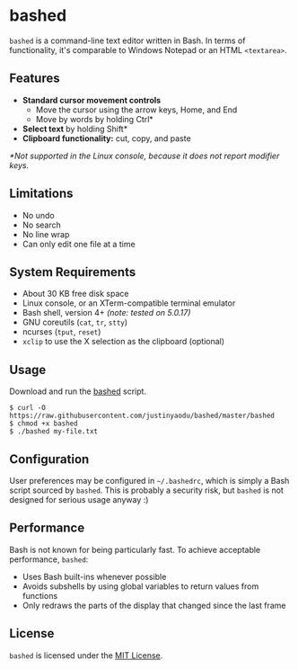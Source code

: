 # bashed

`bashed` is a command-line text editor written in Bash. In terms of functionality, it's comparable to Windows Notepad or an HTML `<textarea>`.

## Features

* **Standard cursor movement controls**
  * Move the cursor using the arrow keys, <key>Home</key>, and <key>End</key>
  * Move by words by holding <key>Ctrl</key>*
* **Select text** by holding <key>Shift</key>*
* **Clipboard functionality:** cut, copy, and paste

_*Not supported in the Linux console, because it does not report modifier keys._

## Limitations

* No undo
* No search
* No line wrap
* Can only edit one file at a time

## System Requirements

* About 30 KB free disk space
* Linux console, or an XTerm-compatible terminal emulator
* Bash shell, version 4+ _(note: tested on 5.0.17)_
* GNU coreutils (`cat`, `tr`, `stty`)
* ncurses (`tput`, `reset`)
* `xclip` to use the X selection as the clipboard (optional)

## Usage

Download and run the [bashed](bashed) script.

```console
$ curl -O https://raw.githubusercontent.com/justinyaodu/bashed/master/bashed
$ chmod +x bashed
$ ./bashed my-file.txt
```

## Configuration

User preferences may be configured in `~/.bashedrc`, which is simply a Bash script sourced by `bashed`. This is probably a security risk, but `bashed` is not designed for serious usage anyway :)

## Performance

Bash is not known for being particularly fast. To achieve acceptable performance, `bashed`:

* Uses Bash built-ins whenever possible
* Avoids subshells by using global variables to return values from functions
* Only redraws the parts of the display that changed since the last frame

## License

`bashed` is licensed under the [MIT License](LICENSE.md).
